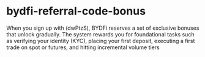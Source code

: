 # bydfi-referral-code-bonus
When you sign up with (dwPtzS), BYDFi reserves a set of exclusive bonuses that unlock gradually. The system rewards you for foundational tasks such as verifying your identity (KYC), placing your first deposit, executing a first trade on spot or futures, and hitting incremental volume tiers
